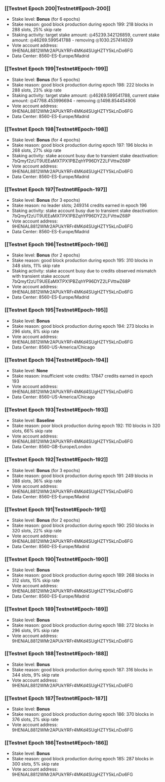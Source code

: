 ### [[Testnet Epoch 200|Testnet#Epoch-200]]
* Stake level: **Bonus** (for 6 epochs)
* Stake reason: good block production during epoch 199: 218 blocks in 288 slots, 25% skip rate
* Staking activity: target stake amount: ◎45239.342126859, current stake amount: ◎46269.599541788 - removing ◎1030.257414929
* Vote account address: 9HENiAL8812WMr2APUkYRFr4MKd4SUgHZTY5kLnDo6FG
* Data Center: 8560-ES-Europe/Madrid
### [[Testnet Epoch 199|Testnet#Epoch-199]]
* Stake level: **Bonus** (for 5 epochs)
* Stake reason: good block production during epoch 198: 222 blocks in 288 slots, 23% skip rate
* Staking activity: target stake amount: ◎46269.599541788, current stake amount: ◎47768.453996694 - removing ◎1498.854454906
* Vote account address: 9HENiAL8812WMr2APUkYRFr4MKd4SUgHZTY5kLnDo6FG
* Data Center: 8560-ES-Europe/Madrid
### [[Testnet Epoch 198|Testnet#Epoch-198]]
* Stake level: **Bonus** (for 4 epochs)
* Stake reason: good block production during epoch 197: 196 blocks in 268 slots, 27% skip rate
* Staking activity: stake account busy due to transient stake deactivation: 7bQmyf2zUT9UEEaMXTPX1PBZqhYP96DYZ2LFVttwZ68P
* Vote account address: 9HENiAL8812WMr2APUkYRFr4MKd4SUgHZTY5kLnDo6FG
* Data Center: 8560-ES-Europe/Madrid
### [[Testnet Epoch 197|Testnet#Epoch-197]]
* Stake level: **Bonus** (for 3 epochs)
* Stake reason: no leader slots; 249314 credits earned in epoch 196
* Staking activity: stake account busy due to transient stake deactivation: 7bQmyf2zUT9UEEaMXTPX1PBZqhYP96DYZ2LFVttwZ68P
* Vote account address: 9HENiAL8812WMr2APUkYRFr4MKd4SUgHZTY5kLnDo6FG
* Data Center: 8560-ES-Europe/Madrid
### [[Testnet Epoch 196|Testnet#Epoch-196]]
* Stake level: **Bonus** (for 2 epochs)
* Stake reason: good block production during epoch 195: 310 blocks in 348 slots, 11% skip rate
* Staking activity: stake account busy due to credits observed mismatch with transient stake account 7bQmyf2zUT9UEEaMXTPX1PBZqhYP96DYZ2LFVttwZ68P
* Vote account address: 9HENiAL8812WMr2APUkYRFr4MKd4SUgHZTY5kLnDo6FG
* Data Center: 8560-ES-Europe/Madrid
### [[Testnet Epoch 195|Testnet#Epoch-195]]
* Stake level: **Bonus**
* Stake reason: good block production during epoch 194: 273 blocks in 296 slots, 8% skip rate
* Vote account address: 9HENiAL8812WMr2APUkYRFr4MKd4SUgHZTY5kLnDo6FG
* Data Center: 8560-US-America/Chicago
### [[Testnet Epoch 194|Testnet#Epoch-194]]
* Stake level: **None**
* Stake reason: insufficient vote credits: 17847 credits earned in epoch 193
* Vote account address: 9HENiAL8812WMr2APUkYRFr4MKd4SUgHZTY5kLnDo6FG
* Data Center: 8560-US-America/Chicago
### [[Testnet Epoch 193|Testnet#Epoch-193]]
* Stake level: **Baseline**
* Stake reason: poor block production during epoch 192: 110 blocks in 320 slots, 66% skip rate 
* Vote account address: 9HENiAL8812WMr2APUkYRFr4MKd4SUgHZTY5kLnDo6FG
* Data Center: 8560-GB-Europe/London
### [[Testnet Epoch 192|Testnet#Epoch-192]]
* Stake level: **Bonus** (for 3 epochs)
* Stake reason: good block production during epoch 191: 249 blocks in 388 slots, 36% skip rate
* Vote account address: 9HENiAL8812WMr2APUkYRFr4MKd4SUgHZTY5kLnDo6FG
* Data Center: 8560-ES-Europe/Madrid
### [[Testnet Epoch 191|Testnet#Epoch-191]]
* Stake level: **Bonus** (for 2 epochs)
* Stake reason: good block production during epoch 190: 250 blocks in 320 slots, 22% skip rate
* Vote account address: 9HENiAL8812WMr2APUkYRFr4MKd4SUgHZTY5kLnDo6FG
* Data Center: 8560-ES-Europe/Madrid
### [[Testnet Epoch 190|Testnet#Epoch-190]]
* Stake level: **Bonus**
* Stake reason: good block production during epoch 189: 268 blocks in 312 slots, 15% skip rate
* Vote account address: 9HENiAL8812WMr2APUkYRFr4MKd4SUgHZTY5kLnDo6FG
* Data Center: 8560-ES-Europe/Madrid
### [[Testnet Epoch 189|Testnet#Epoch-189]]
* Stake level: **Bonus**
* Stake reason: good block production during epoch 188: 272 blocks in 296 slots, 9% skip rate
* Vote account address: 9HENiAL8812WMr2APUkYRFr4MKd4SUgHZTY5kLnDo6FG
### [[Testnet Epoch 188|Testnet#Epoch-188]]
* Stake level: **Bonus**
* Stake reason: good block production during epoch 187: 316 blocks in 344 slots, 9% skip rate
* Vote account address: 9HENiAL8812WMr2APUkYRFr4MKd4SUgHZTY5kLnDo6FG
### [[Testnet Epoch 187|Testnet#Epoch-187]]
* Stake level: **Bonus**
* Stake reason: good block production during epoch 186: 370 blocks in 376 slots, 2% skip rate
* Vote account address: 9HENiAL8812WMr2APUkYRFr4MKd4SUgHZTY5kLnDo6FG
### [[Testnet Epoch 186|Testnet#Epoch-186]]
* Stake level: **Bonus**
* Stake reason: good block production during epoch 185: 287 blocks in 300 slots, 5% skip rate
* Vote account address: 9HENiAL8812WMr2APUkYRFr4MKd4SUgHZTY5kLnDo6FG